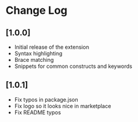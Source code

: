 # Change Log

## [1.0.0]
- Initial release of the extension
- Syntax highlighting
- Brace matching
- Snippets for common constructs and keywords
## [1.0.1]
- Fix typos in package.json
- Fix logo so it looks nice in marketplace
- Fix README typos